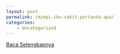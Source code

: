```yaml
---
layout: post
permalink: /mimpi-ibu-sakit-pertanda-apa/
categories:
    - Uncategorized
---
```


[Baca Selengkapnya](/04)